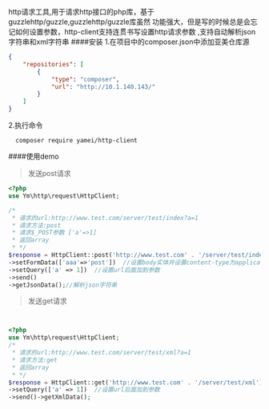 http请求工具,用于请求http接口的php库，基于guzzlehttp/guzzle,guzzlehttp/guzzle库虽然
功能强大，但是写的时候总是会忘记如何设置参数，http-client支持连贯书写设置http请求参数
,支持自动解析json字符串和xml字符串
####安装
1.在项目中的composer.json中添加亚美仓库源
```json
{
    "repositories": [
        {
            "type": "composer",
            "url": "http://10.1.140.143/"
        }
    ]
}
```
2.执行命令
  
```shell
  composer require yamei/http-client
```
####使用demo
>发送post请求
```php
<?php
use Ym\http\request\HttpClient;

/*
 * 请求的url:http://www.test.com/server/test/index?a=1
 * 请求方法:post
 * 请求$_POST参数 ['a'=>1]
 * 返回array
 * */
$response = HttpClient::post('http://www.test.com' . '/server/test/index')
->setFormData(['aaa'=>'post'])  //设置body实体并设置content-type为application/x-www-form-urlencoded
->setQuery(['a' => 1])  //设置url后面加到参数
->send()
->getJsonData();//解析json字符串

```

>发送get请求
```php


<?php 
use Ym\http\request\HttpClient;
/*
 * 请求的url:http://www.test.com/server/test/xml?a=1
 * 请求方法:get
 * 返回array
 * */
$response = HttpClient::get('http://www.test.com' . '/server/test/xml')
->setQuery(['a' => 1])  //设置url后面加到参数
->send()->getXmlData();

```